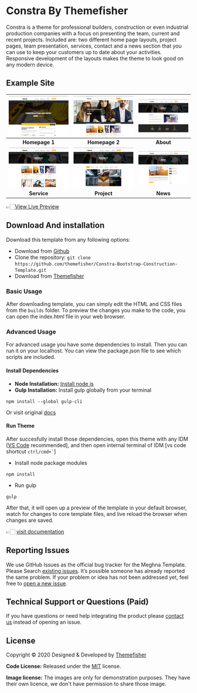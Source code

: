 # Constra By Themefisher
Constra is a theme for professional builders, construction or even industrial production companies with a focus on presenting the team, current and recent projects. Included are: two different home page layouts, project pages, team presentation, services, contact and a news section that you can use to keep your customers up to date about your activities. Responsive development of the layouts makes the theme to look good on any modern device.


<!-- demo -->
## Example Site
| [![](screenshots/homepage-1.png)](https://demo.themefisher.com/constra/index.html) | [![](screenshots/homepage-2.png)](https://demo.themefisher.com/constra/index-2.html) | [![](screenshots/about.png)](https://demo.themefisher.com/constra/about.html) |
|:---:|:---:|:---:|
| **Homepage 1**  | **Homepage 2**  | **About**  |
| [![](screenshots/service.png)](https://demo.themefisher.com/constra/services.html) | [![](screenshots/project.png)](https://demo.themefisher.com/constra/projects.html) | [![](screenshots/news.png)](https://demo.themefisher.com/constra/news-right-sidebar.html) |
| **Service** | **Project** | **News** |

👉🏻[View Live Preview](https://demo.themefisher.com/constra/index.html)


<!-- download -->
## Download And installation
Download this template from any following options:

* Download from [Github](https://github.com/themefisher/Constra-Bootstrap-Construction-Template/archive/master.zip)
* Clone the repository: `git clone https://github.com/themefisher/Constra-Bootstrap-Construction-Template.git`
* Download from [Themefisher](https://themefisher.com/products/constra-construction-template/)


<!-- installation -->
### Basic Usage
After downloading template, you can simply edit the HTML and CSS files from the `builds` folder. To preview the changes you make to the code, you can open the index.html file in your web browser.

### Advanced Usage
For advanced usage you have some dependencies to install. Then you can run it on your localhost. You can view the package.json file to see which scripts are included.

#### Install Dependencies
* **Node Installation:** [Install node js](https://nodejs.org/en/download/)
* **Gulp Installation:** Install gulp globally from your terminal 
```
npm install --global gulp-cli
```
Or visit original [docs](https://gulpjs.com/docs/en/getting-started/quick-start)

#### Run Theme
After succesfully install those dependencies, open this theme with any IDM [[VS Code](https://code.visualstudio.com/) recommended], and then open internal terminal of IDM [vs code shortcut <code>ctrl/cmd+\`</code>]

* Install node package modules
```
npm install
```
* Run gulp
```
gulp
```
After that, it will open up a preview of the template in your default browser, watch for changes to core template files, and live reload the browser when changes are saved.

👉🏻 [visit documentation](https://docs.themefisher.com/constra/)


<!-- reporting issue -->
## Reporting Issues
We use GitHub Issues as the official bug tracker for the Meghna Template. Please Search [existing issues](https://github.com/themefisher/Constra-Bootstrap-Construction-Template/issues). It’s possible someone has already reported the same problem.
If your problem or idea has not been addressed yet, feel free to [open a new issue](https://github.com/themefisher/Constra-Bootstrap-Construction-Template/issues).

<!-- support -->
## Technical Support or Questions (Paid)
If you have questions or need help integrating the product please [contact us](mailto:mehedi@themefisher.com) instead of opening an issue.

<!-- licence -->
## License
Copyright &copy; 2020 Designed & Developed by [Themefisher](https://themefisher.com)

**Code License:** Released under the [MIT](https://github.com/themefisher/Constra-Bootstrap-Construction-Template/blob/master/LICENSE) license.

**Image license:** The images are only for demonstration purposes. They have their own licence, we don't have permission to share those image.